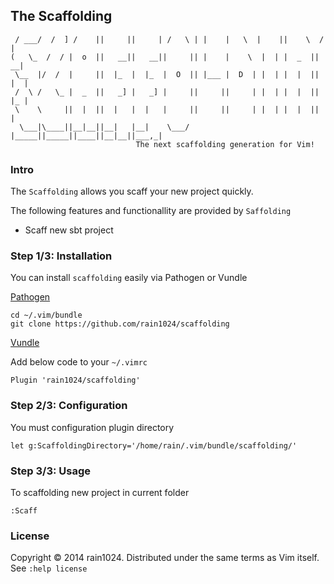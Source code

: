 ## The Scaffolding

```
 / ___/  /  ] /    ||     ||     | /   \ | |    |   \  |    ||    \  /    |
(   \_  /  / |  o  ||   __||   __||     || |    |    \  |  | |  _  ||   __|
 \__  |/  /  |     ||  |_  |  |_  |  O  || |___ |  D  | |  | |  |  ||  |  |
 /  \ /   \_ |  _  ||   _] |   _] |     ||     ||     | |  | |  |  ||  |_ |
 \    \     ||  |  ||  |   |  |   |     ||     ||     | |  | |  |  ||     |
  \___|\____||__|__||__|   |__|    \___/ |_____||_____||____||__|__||___,_|
                            The next scaffolding generation for Vim!       
```

### Intro

The `Scaffolding` allows you scaff your new project quickly. 

The following features and functionallity are provided by `Saffolding`

* Scaff new sbt project

### Step 1/3: Installation

You can install `scaffolding` easily via Pathogen or Vundle

[Pathogen](https://github.com/tpope/vim-pathogen)

```
cd ~/.vim/bundle
git clone https://github.com/rain1024/scaffolding
```

[Vundle](https://github.com/gmarik/Vundle.vim)

Add below code to your `~/.vimrc`

```
Plugin 'rain1024/scaffolding'
```

### Step 2/3: Configuration

You must configuration plugin directory

```
let g:ScaffoldingDirectory='/home/rain/.vim/bundle/scaffolding/'
```

### Step 3/3: Usage

To scaffolding new project in current folder

```
:Scaff
```

### License

Copyright © 2014 rain1024. Distributed under the same terms as Vim itself.  See `:help license`
